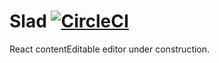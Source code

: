 # Slad [![CircleCI](https://circleci.com/gh/steida/slad.svg?style=svg)](https://circleci.com/gh/steida/slad)

React contentEditable editor under construction.

